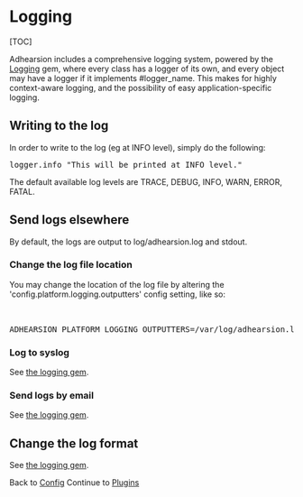 # Logging

[TOC]

Adhearsion includes a comprehensive logging system, powered by the [Logging](https://github.com/TwP/logging) gem, where every class has a logger of its own, and every object may have a logger if it implements #logger_name. This makes for highly context-aware logging, and the possibility of easy application-specific logging.

## Writing to the log

In order to write to the log (eg at INFO level), simply do the following:

<pre class="brush: ruby;">
logger.info "This will be printed at INFO level."
</pre>

The default available log levels are TRACE, DEBUG, INFO, WARN, ERROR, FATAL.

## Send logs elsewhere

By default, the logs are output to log/adhearsion.log and stdout.

### Change the log file location

You may change the location of the log file by altering the 'config.platform.logging.outputters' config setting, like so:

<pre class="terminal">
<br/>
ADHEARSION_PLATFORM_LOGGING_OUTPUTTERS=/var/log/adhearsion.log ahn start -
</pre>

### Log to syslog

See [the logging gem](https://github.com/TwP/logging/blob/master/lib/logging/appenders/syslog.rb#L23).

### Send logs by email

See [the logging gem](https://github.com/TwP/logging/blob/master/lib/logging/appenders/email.rb#L25).

## Change the log format

See [the logging gem](https://github.com/TwP/logging/blob/master/examples/layouts.rb).

<div class='docs-progress-nav'>
  <span class='back'>
    Back to <a href="/docs/config">Config</a>
  </span>
  <span class='forward'>
    Continue to <a href="/docs/plugins">Plugins</a>
  </span>
</div>
